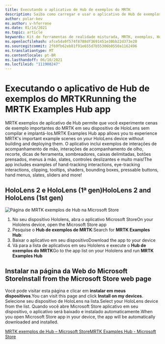 ```yaml
---
title: Executando o aplicativo de Hub de exemplos do MRTK
description: Saiba como carregar e usar o aplicativo de Hub de exemplos do kit de ferramentas de realidade misturada em seus dispositivos de HoloLens.
author: polar-kev
ms.author: v-hferrone
ms.date: 01/14/2021
ms.topic: article
keywords: Kit de ferramentas de realidade misturada, MRTK, exemplos, HoloLens, HoloLens 2, sombreadores, dicas de ferramenta, interação à mão, recorte, caixas delimitadas, botões, menus à mão, Slate, controle deslizante
ms.openlocfilehash: afce5da9f574f8788df3691451e30bb22d373e20
ms.sourcegitcommit: 2f69fb62eb81f91e655d7b55306b0550a1162496
ms.translationtype: MT
ms.contentlocale: pt-BR
ms.lasthandoff: 06/10/2021
ms.locfileid: "111908247"
---
```

# <a name="running-the-mrtk-examples-hub-app"></a><span data-ttu-id="e25df-104">Executando o aplicativo de Hub de exemplos do MRTK</span><span class="sxs-lookup"><span data-stu-id="e25df-104">Running the MRTK Examples Hub app</span></span>

<span data-ttu-id="e25df-105">MRTK exemplos de aplicativo de Hub permite que você experimente cenas de exemplo importantes do MRTK em seu dispositivo de HoloLens sem compilar e implantá-los.</span><span class="sxs-lookup"><span data-stu-id="e25df-105">MRTK Examples Hub app allows you to experience MRTK's important example scenes on your HoloLens device without building and deploying them.</span></span> <span data-ttu-id="e25df-106">O aplicativo inclui exemplos de interações de acompanhamento de mão, interações de acompanhamento de olho, recorte, dicas de ferramenta, sombreadores, caixas delimitadas, botões prensados, menus à mão, slates, controles deslizantes e muito mais!</span><span class="sxs-lookup"><span data-stu-id="e25df-106">The app includes examples of hand-tracking interactions, eye-tracking interactions, clipping, tooltips, shaders, bounding boxes, pressable buttons, hand menus, slates, sliders and more!</span></span>

## <a name="hololens-2-and-hololens-1st-gen"></a><span data-ttu-id="e25df-107">HoloLens 2 e HoloLens (1ª gen)</span><span class="sxs-lookup"><span data-stu-id="e25df-107">HoloLens 2 and HoloLens (1st gen)</span></span>
![Página de MRTK exemplos de Hub na Microsoft Store](features/images/examples-hub/ExamplesHubStore.jpg)

1. <span data-ttu-id="e25df-109">No seu dispositivo Hololens, abra o aplicativo Microsoft Store</span><span class="sxs-lookup"><span data-stu-id="e25df-109">On your Hololens device, open the Microsoft Store app</span></span>
2. <span data-ttu-id="e25df-110">Pesquise o **Hub de exemplos de MRTK**:</span><span class="sxs-lookup"><span data-stu-id="e25df-110">Search for **MRTK Examples Hub**:</span></span>
3. <span data-ttu-id="e25df-111">Baixar o aplicativo em seu dispositivo</span><span class="sxs-lookup"><span data-stu-id="e25df-111">Download the app to your device</span></span>
4. <span data-ttu-id="e25df-112">Vá para a lista de aplicativos em seu Hololens e execute o **Hub de exemplos do MRTK**</span><span class="sxs-lookup"><span data-stu-id="e25df-112">Go to the app list on your Hololens and run **MRTK Examples Hub**</span></span>

## <a name="install-from-the-microsoft-store-web-page"></a><span data-ttu-id="e25df-113">Instalar na página da Web do Microsoft Store</span><span class="sxs-lookup"><span data-stu-id="e25df-113">Install from the Microsoft Store web page</span></span>

<span data-ttu-id="e25df-114">Você pode visitar esta página e clicar em **instalar em meus dispositivos**.</span><span class="sxs-lookup"><span data-stu-id="e25df-114">You can visit this page and click **Install on my devices**.</span></span> <span data-ttu-id="e25df-115">Selecione seu dispositivo de HoloLens na lista.</span><span class="sxs-lookup"><span data-stu-id="e25df-115">Select your HoloLens device from the list.</span></span> <span data-ttu-id="e25df-116">Quando você abre Microsoft Store aplicativo em seu dispositivo, o aplicativo será baixado e instalado automaticamente.</span><span class="sxs-lookup"><span data-stu-id="e25df-116">When you open Microsoft Store app in your device, the app will be automatically downloaded and installed.</span></span>

[<span data-ttu-id="e25df-117">MRTK exemplos de Hub – Microsoft Store</span><span class="sxs-lookup"><span data-stu-id="e25df-117">MRTK Examples Hub - Microsoft Store</span></span>](https://www.microsoft.com/p/mrtk-examples-hub/9mv8c39l2sj4)

